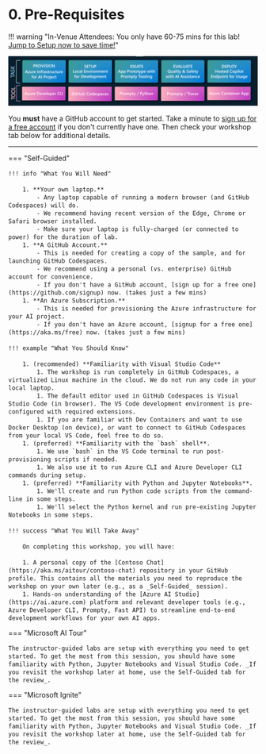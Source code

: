 # 0. Pre-Requisites

!!! warning "In-Venue Attendees: You only have 60-75 mins for this lab! [Jump to Setup now to save time!](./../1-Setup/index.md)"   

![Dev Workflow](./../../img/workshop-developer-flow.png)

You **must** have a GitHub account to get started. Take a minute to [sign up for a free account](https://github.com/signup) if you don't currently have one. Then check your workshop tab below for additional details.

---

=== "Self-Guided"

    !!! info "What You Will Need"   

        1. **Your own laptop.**
            - Any laptop capable of running a modern browser (and GitHub Codespaces) will do.
            - We recommend having recent version of the Edge, Chrome or Safari browser installed.
            - Make sure your laptop is fully-charged (or connected to power) for the duration of lab.
        1. **A GitHub Account.**
            - This is needed for creating a copy of the sample, and for launching GitHub Codespaces.
            - We recommend using a personal (vs. enterprise) GitHub account for convenience.
            - If you don't have a GitHub account, [sign up for a free one](https://github.com/signup) now. (takes just a few mins)
        1. **An Azure Subscription.**
            - This is needed for provisioning the Azure infrastructure for your AI project.
            - If you don't have an Azure account, [signup for a free one](https://aka.ms/free) now. (takes just a few mins)

    !!! example "What You Should Know"   

        1. (recommended) **Familiarity with Visual Studio Code** 
            1. The workshop is run completely in GitHub Codespaces, a virtualized Linux machine in the cloud. We do not run any code in your local laptop.
            1. The default editor used in GitHub Codespaces is Visual Studio Code (in browser). The VS Code development environment is pre-configured with required extensions.
            1. If you are familiar with Dev Containers and want to use Docker Desktop (on device), or want to connect to GitHub Codespaces from your local VS Code, feel free to do so.
        1. (preferred) **Familiarity with the `bash` shell**.
            1. We use `bash` in the VS Code terminal to run post-provisioning scripts if needed.
            1. We also use it to run Azure CLI and Azure Developer CLI commands during setup. 
        1. (preferred) **Familiarity with Python and Jupyter Notebooks**.
            1. We'll create and run Python code scripts from the command-line in some steps.
            1. We'll select the Python kernel and run pre-existing Jupyter Notebooks in some steps.

    !!! success "What You Will Take Away"   

        On completing this workshop, you will have:
        
        1. A personal copy of the [Contoso Chat](https://aka.ms/aitour/contoso-chat) repository in your GitHub profile. This contains all the materials you need to reproduce the workshop on your own later (e.g., as a _Self-Guided_ session).
        1. Hands-on understanding of the [Azure AI Studio](https://ai.azure.com) platform and relevant developer tools (e.g., Azure Developer CLI, Prompty, Fast API) to streamline end-to-end development workflows for your own AI apps.
        
=== "Microsoft AI Tour"

    The instructor-guided labs are setup with everything you need to get started. To get the most from this session, you should have some familiarity with Python, Jupyter Notebooks and Visual Studio Code. _If you revisit the workshop later at home, use the Self-Guided tab for the review_.

=== "Microsoft Ignite"

    The instructor-guided labs are setup with everything you need to get started. To get the most from this session, you should have some familiarity with Python, Jupyter Notebooks and Visual Studio Code. _If you revisit the workshop later at home, use the Self-Guided tab for the review_.
